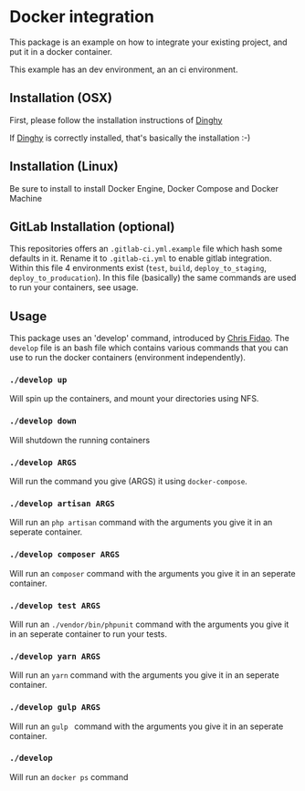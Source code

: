 # Docker integration
This package is an example on how to integrate your existing project, and put it in a docker container.

This example has an dev environment, an an ci environment.


## Installation (OSX)
First, please follow the installation instructions of [Dinghy](https://github.com/codekitchen/dinghy)

If [Dinghy](https://github.com/codekitchen/dinghy) is correctly installed, that's basically the installation :-)

## Installation (Linux)
Be sure to install to install Docker Engine, Docker Compose and Docker Machine

## GitLab Installation (optional)
This repositories offers an ```.gitlab-ci.yml.example``` file which hash some defaults in it. Rename it to ```.gitlab-ci.yml``` to enable gitlab integration. Within this file 4 environments exist (```test```, ```build```, ```deploy_to_staging```, ```deploy_to_producation```). In this file (basically) the same commands are used to run your containers, see usage.


## Usage
This package uses an 'develop' command, introduced by [Chris Fidao](http://shippingdocker.com). The ```develop``` file is an bash file which contains various commands that you can use to run the docker containers (environment independently).

### ```./develop up```
Will spin up the containers, and mount your directories using NFS.


### ```./develop down```
Will shutdown the running containers

### ```./develop ARGS```
Will run the command you give (ARGS) it using ```docker-compose```.

### ```./develop artisan ARGS```
Will run an ```php artisan``` command with the arguments you give it in an seperate container.


### ```./develop composer ARGS```
Will run an ```composer``` command with the arguments you give it in an seperate container.

### ```./develop test ARGS```
Will run an ```./vendor/bin/phpunit``` command with the arguments you give it in an seperate container to run your tests.


### ```./develop yarn ARGS```
Will run an ```yarn``` command with the arguments you give it in an seperate container.

### ```./develop gulp ARGS```
Will run an ```gulp ``` command with the arguments you give it in an seperate container.


### ```./develop```
Will run an ```docker ps``` command
